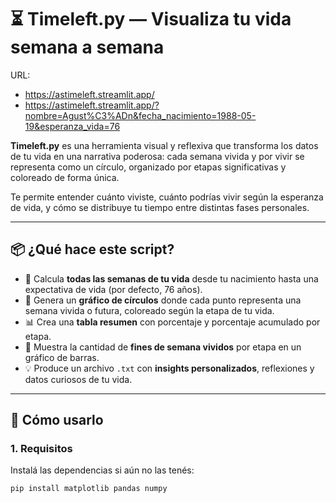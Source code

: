# ⏳ Timeleft.py — Visualiza tu vida semana a semana


URL:
- https://astimeleft.streamlit.app/ 
- https://astimeleft.streamlit.app/?nombre=Agust%C3%ADn&fecha_nacimiento=1988-05-19&esperanza_vida=76

**Timeleft.py** es una herramienta visual y reflexiva que transforma los datos de tu vida en una narrativa poderosa: cada semana vivida y por vivir se representa como un círculo, organizado por etapas significativas y coloreado de forma única.

Te permite entender cuánto viviste, cuánto podrías vivir según la esperanza de vida, y cómo se distribuye tu tiempo entre distintas fases personales.

---

## 📦 ¿Qué hace este script?

- 🧮 Calcula **todas las semanas de tu vida** desde tu nacimiento hasta una expectativa de vida (por defecto, 76 años).
- 🎨 Genera un **gráfico de círculos** donde cada punto representa una semana vivida o futura, coloreado según la etapa de tu vida.
- 📊 Crea una **tabla resumen** con porcentaje y porcentaje acumulado por etapa.
- 📅 Muestra la cantidad de **fines de semana vividos** por etapa en un gráfico de barras.
- 💡 Produce un archivo `.txt` con **insights personalizados**, reflexiones y datos curiosos de tu vida.

---

## 🚀 Cómo usarlo

### 1. Requisitos

Instalá las dependencias si aún no las tenés:

```bash
pip install matplotlib pandas numpy
```

